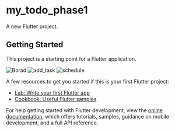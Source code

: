 # my_todo_phase1

A new Flutter project.

## Getting Started

This project is a starting point for a Flutter application.

![Borad](https://user-images.githubusercontent.com/71851235/181473385-3eed0838-2fc5-4ad5-83a6-2616e1f61ecb.PNG)
![add_task](https://user-images.githubusercontent.com/71851235/181473416-04ac34f9-5859-4c42-87b9-feebab34f5ba.PNG)
![schedule](https://user-images.githubusercontent.com/71851235/181473432-d2792ed2-b434-44d1-98a3-f9ff3bacba0f.PNG)


A few resources to get you started if this is your first Flutter project:

- [Lab: Write your first Flutter app](https://docs.flutter.dev/get-started/codelab)
- [Cookbook: Useful Flutter samples](https://docs.flutter.dev/cookbook)

For help getting started with Flutter development, view the
[online documentation](https://docs.flutter.dev/), which offers tutorials,
samples, guidance on mobile development, and a full API reference.
